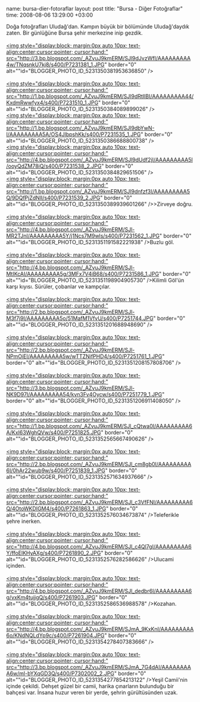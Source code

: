 name: bursa-dier-fotoraflar
layout: post
title: "Bursa - Diğer Fotoğraflar"
time: 2008-08-06 13:29:00 +03:00

Doğa fotoğrafları Uludağ'dan. Kampın büyük bir bölümünde Uludağ'daydık zaten. Bir günlüğüne Bursa şehir merkezine inip gezdik.<br /><br /><a onblur="try {parent.deselectBloggerImageGracefully();} catch(e) {}" href="http://3.bp.blogspot.com/_AZvuJ9kmERM/SJl9dJvzWfI/AAAAAAAAA4w/TNqsnkU7kj8/s1600-h/P7231381_1.JPG"><img style="display:block; margin:0px auto 10px; text-align:center;cursor:pointer; cursor:hand;" src="http://3.bp.blogspot.com/_AZvuJ9kmERM/SJl9dJvzWfI/AAAAAAAAA4w/TNqsnkU7kj8/s400/P7231381_1.JPG" border="0" alt=""id="BLOGGER_PHOTO_ID_5231350381953636850" /></a><br /><br /><a onblur="try {parent.deselectBloggerImageGracefully();} catch(e) {}" href="http://1.bp.blogspot.com/_AZvuJ9kmERM/SJl9dRtIIBI/AAAAAAAAA44/KxdmRwwfyx4/s1600-h/P7231510_1.JPG"><img style="display:block; margin:0px auto 10px; text-align:center;cursor:pointer; cursor:hand;" src="http://1.bp.blogspot.com/_AZvuJ9kmERM/SJl9dRtIIBI/AAAAAAAAA44/KxdmRwwfyx4/s400/P7231510_1.JPG" border="0" alt=""id="BLOGGER_PHOTO_ID_5231350384089899026" /></a><br /><a onblur="try {parent.deselectBloggerImageGracefully();} catch(e) {}" href="http://1.bp.blogspot.com/_AZvuJ9kmERM/SJl9dbYwN-I/AAAAAAAAA5A/OS4JlbpshKk/s1600-h/P7231535_1.JPG"><img style="display:block; margin:0px auto 10px; text-align:center;cursor:pointer; cursor:hand;" src="http://1.bp.blogspot.com/_AZvuJ9kmERM/SJl9dbYwN-I/AAAAAAAAA5A/OS4JlbpshKk/s400/P7231535_1.JPG" border="0" alt=""id="BLOGGER_PHOTO_ID_5231350386688800738" /></a><br /><a onblur="try {parent.deselectBloggerImageGracefully();} catch(e) {}" href="http://4.bp.blogspot.com/_AZvuJ9kmERM/SJl9dUdf2jI/AAAAAAAAA5I/ooyQdZM78iQ/s1600-h/P7231538_2.JPG"><img style="display:block; margin:0px auto 10px; text-align:center;cursor:pointer; cursor:hand;" src="http://4.bp.blogspot.com/_AZvuJ9kmERM/SJl9dUdf2jI/AAAAAAAAA5I/ooyQdZM78iQ/s400/P7231538_2.JPG" border="0" alt=""id="BLOGGER_PHOTO_ID_5231350384829651506" /></a><br /><a onblur="try {parent.deselectBloggerImageGracefully();} catch(e) {}" href="http://1.bp.blogspot.com/_AZvuJ9kmERM/SJl9dnfzf3I/AAAAAAAAA5Q/9DQfPjZdNlI/s1600-h/P7231539_2.JPG"><img style="display:block; margin:0px auto 10px; text-align:center;cursor:pointer; cursor:hand;" src="http://1.bp.blogspot.com/_AZvuJ9kmERM/SJl9dnfzf3I/AAAAAAAAA5Q/9DQfPjZdNlI/s400/P7231539_2.JPG" border="0" alt=""id="BLOGGER_PHOTO_ID_5231350389939601266" /></a>>Zirveye doğru.<br /><br /><a onblur="try {parent.deselectBloggerImageGracefully();} catch(e) {}" href="http://4.bp.blogspot.com/_AZvuJ9kmERM/SJl-MR2TJnI/AAAAAAAAA5Y/j1Ncs7M9wls/s1600-h/P7231562_1.JPG"><img style="display:block; margin:0px auto 10px; text-align:center;cursor:pointer; cursor:hand;" src="http://4.bp.blogspot.com/_AZvuJ9kmERM/SJl-MR2TJnI/AAAAAAAAA5Y/j1Ncs7M9wls/s400/P7231562_1.JPG" border="0" alt=""id="BLOGGER_PHOTO_ID_5231351191582221938" /></a>Buzlu göl.<br /><br /><a onblur="try {parent.deselectBloggerImageGracefully();} catch(e) {}" href="http://4.bp.blogspot.com/_AZvuJ9kmERM/SJl-MtIKcAI/AAAAAAAAA5g/3MFx7V4iB68/s1600-h/P7231586_1.JPG"><img style="display:block; margin:0px auto 10px; text-align:center;cursor:pointer; cursor:hand;" src="http://4.bp.blogspot.com/_AZvuJ9kmERM/SJl-MtIKcAI/AAAAAAAAA5g/3MFx7V4iB68/s400/P7231586_1.JPG" border="0" alt=""id="BLOGGER_PHOTO_ID_5231351198904905730" /></a>Kilimli Göl'ün karşı kıyısı. Sürüler, çobanlar ve kampçılar.<br /><br /><a onblur="try {parent.deselectBloggerImageGracefully();} catch(e) {}" href="http://2.bp.blogspot.com/_AZvuJ9kmERM/SJl-M3f7j9I/AAAAAAAAA5o/51MafM1VfvU/s1600-h/P7251744.JPG"><img style="display:block; margin:0px auto 10px; text-align:center;cursor:pointer; cursor:hand;" src="http://2.bp.blogspot.com/_AZvuJ9kmERM/SJl-M3f7j9I/AAAAAAAAA5o/51MafM1VfvU/s400/P7251744.JPG" border="0" alt=""id="BLOGGER_PHOTO_ID_5231351201688948690" /></a><br /><br /><a onblur="try {parent.deselectBloggerImageGracefully();} catch(e) {}" href="http://2.bp.blogspot.com/_AZvuJ9kmERM/SJl-NPmOiEI/AAAAAAAAA5w/wTTZNifPHD4/s1600-h/P7251761_1.JPG"><img style="display:block; margin:0px auto 10px; text-align:center;cursor:pointer; cursor:hand;" src="http://2.bp.blogspot.com/_AZvuJ9kmERM/SJl-NPmOiEI/AAAAAAAAA5w/wTTZNifPHD4/s400/P7251761_1.JPG" border="0" alt=""id="BLOGGER_PHOTO_ID_5231351208157808706" /></a><br /><br /><a onblur="try {parent.deselectBloggerImageGracefully();} catch(e) {}" href="http://3.bp.blogspot.com/_AZvuJ9kmERM/SJl-NK9D97I/AAAAAAAAA54/kvn3Fv4Oycw/s1600-h/P7251779_1.JPG"><img style="display:block; margin:0px auto 10px; text-align:center;cursor:pointer; cursor:hand;" src="http://3.bp.blogspot.com/_AZvuJ9kmERM/SJl-NK9D97I/AAAAAAAAA54/kvn3Fv4Oycw/s400/P7251779_1.JPG" border="0" alt=""id="BLOGGER_PHOTO_ID_5231351206911408050" /></a><br /><br /><a onblur="try {parent.deselectBloggerImageGracefully();} catch(e) {}" href="http://1.bp.blogspot.com/_AZvuJ9kmERM/SJl_cQtwa0I/AAAAAAAAA6A/KxI63WghQVw/s1600-h/P7251825.JPG"><img style="display:block; margin:0px auto 10px; text-align:center;cursor:pointer; cursor:hand;" src="http://1.bp.blogspot.com/_AZvuJ9kmERM/SJl_cQtwa0I/AAAAAAAAA6A/KxI63WghQVw/s400/P7251825.JPG" border="0" alt=""id="BLOGGER_PHOTO_ID_5231352565667490626" /></a><br /><br /><a onblur="try {parent.deselectBloggerImageGracefully();} catch(e) {}" href="http://2.bp.blogspot.com/_AZvuJ9kmERM/SJl_cm8gb0I/AAAAAAAAA6I/0hAr22wub9w/s1600-h/P7251839_1.JPG"><img style="display:block; margin:0px auto 10px; text-align:center;cursor:pointer; cursor:hand;" src="http://2.bp.blogspot.com/_AZvuJ9kmERM/SJl_cm8gb0I/AAAAAAAAA6I/0hAr22wub9w/s400/P7251839_1.JPG" border="0" alt=""id="BLOGGER_PHOTO_ID_5231352571634937666" /></a><br /><br /><a onblur="try {parent.deselectBloggerImageGracefully();} catch(e) {}" href="http://2.bp.blogspot.com/_AZvuJ9kmERM/SJl_c3VfFNI/AAAAAAAAA6Q/4OtoWKDIGM4/s1600-h/P7261863_1.JPG"><img style="display:block; margin:0px auto 10px; text-align:center;cursor:pointer; cursor:hand;" src="http://2.bp.blogspot.com/_AZvuJ9kmERM/SJl_c3VfFNI/AAAAAAAAA6Q/4OtoWKDIGM4/s400/P7261863_1.JPG" border="0" alt=""id="BLOGGER_PHOTO_ID_5231352576034673874" /></a>Teleferikle şehre inerken.<br /><br /><a onblur="try {parent.deselectBloggerImageGracefully();} catch(e) {}" href="http://4.bp.blogspot.com/_AZvuJ9kmERM/SJl_c4Ql7gI/AAAAAAAAA6Y/ffoElKHyAXg/s1600-h/P7261890_2.JPG"><img style="display:block; margin:0px auto 10px; text-align:center;cursor:pointer; cursor:hand;" src="http://4.bp.blogspot.com/_AZvuJ9kmERM/SJl_c4Ql7gI/AAAAAAAAA6Y/ffoElKHyAXg/s400/P7261890_2.JPG" border="0" alt=""id="BLOGGER_PHOTO_ID_5231352576282586626" /></a>Ulucami içinden.<br /><br /><a onblur="try {parent.deselectBloggerImageGracefully();} catch(e) {}" href="http://4.bp.blogspot.com/_AZvuJ9kmERM/SJl_dedbr6I/AAAAAAAAA6g/vxKm4tujjgQ/s1600-h/P7261903.JPG"><img style="display:block; margin:0px auto 10px; text-align:center;cursor:pointer; cursor:hand;" src="http://4.bp.blogspot.com/_AZvuJ9kmERM/SJl_dedbr6I/AAAAAAAAA6g/vxKm4tujjgQ/s400/P7261903.JPG" border="0" alt=""id="BLOGGER_PHOTO_ID_5231352586536988578" /></a>Kozahan.<br /><br /><a onblur="try {parent.deselectBloggerImageGracefully();} catch(e) {}" href="http://4.bp.blogspot.com/_AZvuJ9kmERM/SJmA_9KxKnI/AAAAAAAAA6o/KNdNQLdYp9c/s1600-h/P7261904.JPG"><img style="display:block; margin:0px auto 10px; text-align:center;cursor:pointer; cursor:hand;" src="http://4.bp.blogspot.com/_AZvuJ9kmERM/SJmA_9KxKnI/AAAAAAAAA6o/KNdNQLdYp9c/s400/P7261904.JPG" border="0" alt=""id="BLOGGER_PHOTO_ID_5231354278407383666" /></a><br /><br /><a onblur="try {parent.deselectBloggerImageGracefully();} catch(e) {}" href="http://3.bp.blogspot.com/_AZvuJ9kmERM/SJmA_7G4dAI/AAAAAAAAA6w/ml-bYXqGD3Q/s1600-h/P7302002_2.JPG"><img style="display:block; margin:0px auto 10px; text-align:center;cursor:pointer; cursor:hand;" src="http://3.bp.blogspot.com/_AZvuJ9kmERM/SJmA_7G4dAI/AAAAAAAAA6w/ml-bYXqGD3Q/s400/P7302002_2.JPG" border="0" alt=""id="BLOGGER_PHOTO_ID_5231354277854213122" /></a>Yeşil Camii'nin içinde çekildi. Dehşet güzel bir camii, harika çınarların bulunduğu bir bahçesi var. İnsana huzur veren bir yerde, şehrin gürültüsünden uzak.
